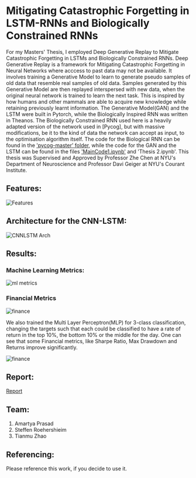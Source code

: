 # Mitigating Catastrophic Forgetting in LSTM-RNNs and Biologically Constrained RNNs

For my Masters' Thesis, I employed Deep Generative Replay to Mitigate Catastrophic Forgetting in LSTMs and Biologically Constrained RNNs. Deep Generative Replay is a framework for Mitigating Catastrophic Forgetting in Neural Networks where acccess to past data may not be available. It involves training a Generative Model to learn to generate pseudo samples of old data that resemble real samples of old data. Samples generated by this Generative Model are then replayed interspersed with new data, when the original neural network is trained to learn the next task. This is inspired by how humans and other mammals are able to acquire new knowledge while retaining previously learnt information. The Generative Model(GAN) and the LSTM were built in Pytorch, while the Biologically Inspired RNN was written in Theanos. The Biologically Constrained RNN used here is a heavily adapted version of the network used in [Pycog], but with massive modifications, be it to the kind of data the network can accept as input, to the optimisation algorithm itself. The code for the Biological RNN can be found in the ['pycog-master' folder](pycog-master), while the code for the GAN and the LSTM can be found in the files ['MainCode1.ipynb'](MainCode1.ipynb) and 'Thesis 2.ipynb'. This thesis was Supervised and Approved by Professor Zhe Chen at NYU's Department of Neuroscience and Professor Davi Geiger at NYU's Courant Institute.





## Features:

![Features](Images/features.jpeg)




## Architecture for the CNN-LSTM:

![CNNLSTM Arch](Images/cnnlstm.jpeg)



## Results:

### Machine Learning Metrics:

![ml metrics](Images/ml_metrics.jpeg)

### Financial Metrics

![finance](Images/financial_metrics.jpeg)

We also trained the Multi Layer Perceptron(MLP) for 3-class classification, changing the targets such that each could be classified to have a rate of return in the top 10%, the bottom 10% or the middle for the day. One can see that some Financial metrics, like Sharpe Ratio, Max Drawdown and Returns improve significantly.

![finance](Images/3classification.jpeg)


## Report:

[Report](https://github.com/amartyap/Predicting-Stock-Returns-PTSA-Project/blob/master/Project%20Report_PTSA.pdf)


## Team:
1. Amartya Prasad 
2. Steffen Roehershieim          
3. Tianmu Zhao 

## Referencing:

Please reference this work, if you decide to use it.
